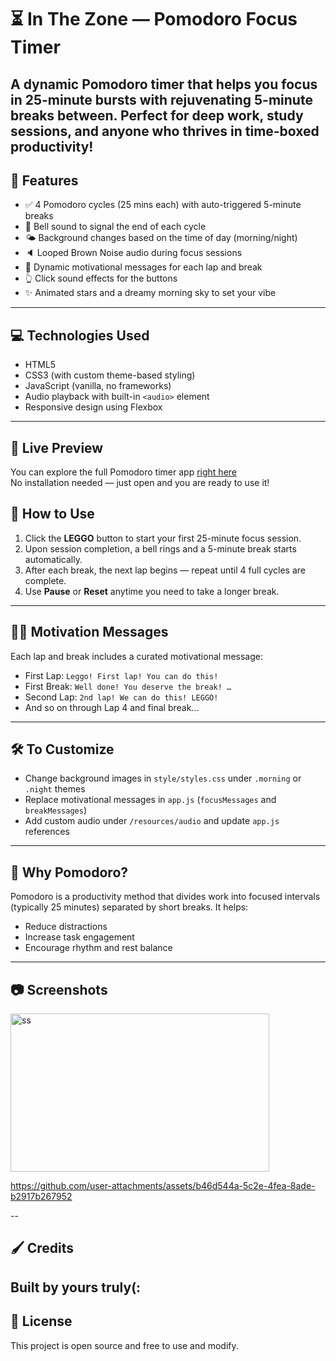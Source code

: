 # ⏳ In The Zone — Pomodoro Focus Timer
A dynamic Pomodoro timer that helps you focus in 25-minute bursts with rejuvenating 5-minute breaks between. 
Perfect for deep work, study sessions, and anyone who thrives in time-boxed productivity! 
---

## 🌟 Features
- ✅ 4 Pomodoro cycles (25 mins each) with auto-triggered 5-minute breaks
- 🔔 Bell sound to signal the end of each cycle
- 🌤️ Background changes based on the time of day (morning/night)
- 🔈 Looped Brown Noise audio during focus sessions
- 💬 Dynamic motivational messages for each lap and break
- 👆 Click sound effects for the buttons
- ✨ Animated stars and a dreamy morning sky to set your vibe
---

## 💻 Technologies Used
- HTML5  
- CSS3 (with custom theme-based styling)  
- JavaScript (vanilla, no frameworks)  
- Audio playback with built-in `<audio>` element  
- Responsive design using Flexbox
---

## 🔎 Live Preview
You can explore the full Pomodoro timer app [right here](https://nur-syahirah.github.io/pomodoro-app/)  
No installation needed — just open and you are ready to use it!

## 🚀 How to Use
1. Click the **LEGGO** button to start your first 25-minute focus session.
2. Upon session completion, a bell rings and a 5-minute break starts automatically.
3. After each break, the next lap begins — repeat until 4 full cycles are complete.
4. Use **Pause** or **Reset** anytime you need to take a longer break.
---

## 💪🏼 Motivation Messages
Each lap and break includes a curated motivational message:
- First Lap: `Leggo! First lap! You can do this!`
- First Break: `Well done! You deserve the break! …`
- Second Lap: `2nd lap! We can do this! LEGGO!`
- And so on through Lap 4 and final break...
---

## 🛠️ To Customize
- Change background images in `style/styles.css` under `.morning` or `.night` themes
- Replace motivational messages in `app.js` (`focusMessages` and `breakMessages`)
- Add custom audio under `/resources/audio` and update `app.js` references
---

## 🧠 Why Pomodoro?
Pomodoro is a productivity method that divides work into focused intervals (typically 25 minutes) separated by short breaks. It helps:
- Reduce distractions
- Increase task engagement
- Encourage rhythm and rest balance
---

## 📷 Screenshots
<img width="414" height="253" alt="ss" src="https://github.com/user-attachments/assets/40724ff4-1883-4d7e-bf99-8badd74134ab" />

https://github.com/user-attachments/assets/b46d544a-5c2e-4fea-8ade-b2917b267952

--

## 🖌️ Credits
Built by yours truly(:
---

## 📄 License
This project is open source and free to use and modify.
